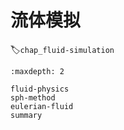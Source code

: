 # 流体模拟
:label:`chap_fluid-simulation`

````toc
:maxdepth: 2

fluid-physics
sph-method
eulerian-fluid
summary
````